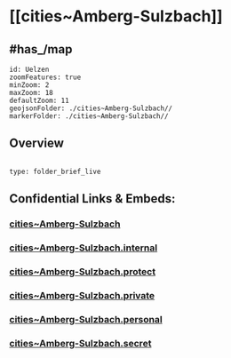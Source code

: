 ﻿# [[cities~Amberg-Sulzbach]]


## #has_/map 


```leaflet
id: Uelzen
zoomFeatures: true 
minZoom: 2 
maxZoom: 18
defaultZoom: 11
geojsonFolder: ./cities~Amberg-Sulzbach//
markerFolder: ./cities~Amberg-Sulzbach//
```


## Overview
 
```folderv
```

```ccard
type: folder_brief_live
```
 

## Confidential Links & Embeds: 

### [cities~Amberg-Sulzbach](/_public/Earth/Continent/Europe/Europe~Central/Germany/Germany~West/Bayern/counties~Bayern/Amberg-Sulzbach/cities~Amberg-Sulzbach.md) 

### [cities~Amberg-Sulzbach.internal](/_internal/Earth/Continent/Europe/Europe~Central/Germany/Germany~West/Bayern/counties~Bayern/Amberg-Sulzbach/cities~Amberg-Sulzbach.internal.md) 

### [cities~Amberg-Sulzbach.protect](/_protect/Earth/Continent/Europe/Europe~Central/Germany/Germany~West/Bayern/counties~Bayern/Amberg-Sulzbach/cities~Amberg-Sulzbach.protect.md) 

### [cities~Amberg-Sulzbach.private](/_private/Earth/Continent/Europe/Europe~Central/Germany/Germany~West/Bayern/counties~Bayern/Amberg-Sulzbach/cities~Amberg-Sulzbach.private.md) 

### [cities~Amberg-Sulzbach.personal](/_personal/Earth/Continent/Europe/Europe~Central/Germany/Germany~West/Bayern/counties~Bayern/Amberg-Sulzbach/cities~Amberg-Sulzbach.personal.md) 

### [cities~Amberg-Sulzbach.secret](/_secret/Earth/Continent/Europe/Europe~Central/Germany/Germany~West/Bayern/counties~Bayern/Amberg-Sulzbach/cities~Amberg-Sulzbach.secret.md) 
